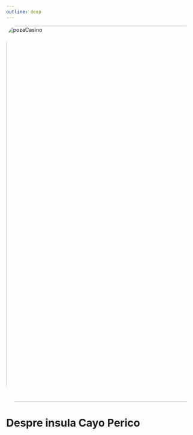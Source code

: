 ```yaml
---
outline: deep
---
```


<img src="https://sm.ign.com/ign_za/screenshot/default/gta-online-12-15-2020-taking-down-el-rubio-9-1608031959499_1tx1.jpg" alt="pozaCasino" width="550" height="1000" style="display: block; margin: 0px auto; border-radius: 1%; border-radius: 5%;" >

# Despre insula Cayo Perico


